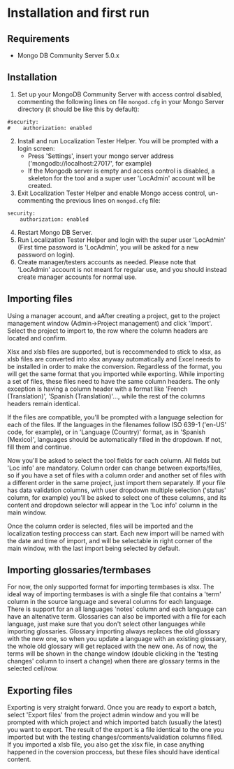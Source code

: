 # Installation and first run

## Requirements
- Mongo DB Community Server 5.0.x

## Installation
1. Set up your MongoDB Community Server with access control disabled, commenting the following lines on file ```mongod.cfg``` in your Mongo Server directory (it should be like this by default):
```
#security:
#    authorization: enabled
```
2. Install and run Localization Tester Helper. You will be prompted with a login screen:
      - Press 'Settings', insert your mongo server address ('mongodb://localhost:27017', for example)
      - If the Mongodb server is empty and access control is disabled, a skeleton for the tool and a super user 'LocAdmin' account will be created.
3. Exit Localization Tester Helper and enable Mongo access control, un-commenting the previous lines on ```mongod.cfg``` file:
```
security:
    authorization: enabled
```
4. Restart Mongo DB Server.
5. Run Localization Tester Helper and login with the super user 'LocAdmin' (First time password is 'LocAdmin', you will be asked for a new password on login).
6. Create manager/testers accounts as needed. Please note that 'LocAdmin' account is not meant for regular use, and you should instead create manager accounts for normal use.

## Importing files

Using a manager account, and aAfter creating a project, get to the project management window (Admin->Project management) and click 'Import'. Select the project to import to, the row where the column headers are located and confirm.

Xlsx and xlsb files are supported, but is reccommended to stick to xlsx, as xlsb files are converted into xlsx anyway automatically and Excel needs to be installed in order to make the conversion. Regardless of the format, you will get the same format that you imported while exporting.
While importing a set of files, these files need to have the same column headers. The only exception is having a column header with a format like 'French (Translation)', 'Spanish (Translation)'..., while the rest of the columns headers remain identical.

If the files are compatible, you'll be prompted with a language selection for each of the files. If the languages in the filenames follow ISO 639-1 ('en-US' code, for example), or in 'Language (Country)' format, as in 'Spanish (Mexico)', languages should be automatically filled in the dropdown. If not, fill them and continue.

Now you'll be asked to select the tool fields for each column. All fields but 'Loc info' are mandatory. Column order can change between exports/files, so if you have a set of files with a column order and another set of files with a different order in the same project, just import them separately.
If your file has data validation columns, with user dropdown multiple selection ('status' column, for example) you'll be asked to select one of these columns, and its content and dropdown selector will appear in the 'Loc info' column in the main window.

Once the column order is selected, files will be imported and the localization testing proccess can start. Each new import will be named with the date and time of import, and will be selectable in right corner of the main window, with the last import being selected by default.

## Importing glossaries/termbases

For now, the only supported format for importing termbases is xlsx. The ideal way of importing termbases is with a single file that contains a 'term' column in the source language and several columns for each language. There is support for an all languages 'notes' column and each language can have an altenative term. Glossaries can also be imported with a file for each language, just make sure that you don't select other languages while importing glossaries. Glossary importing always replaces the old glossary with the new one, so when you update a language with an existing glossary, the whole old glossary will get replaced with the new one.
As of now, the terms will be shown in the change window (double clicking in the 'testing changes' column to insert a change) when there are glossary terms in the selected cell/row.

## Exporting files

Exporting is very straight forward. Once you are ready to export a batch, select 'Export files' from the project admin window and you will be prompted with which project and which imported batch (usually the latest) you want to export. The result of the export is a file identical to the one you imported but with the testing changes/comments/validation columns filled. If you imported a xlsb file, you also get the xlsx file, in case anything happened in the coversion proccess, but these files should have identical content.
